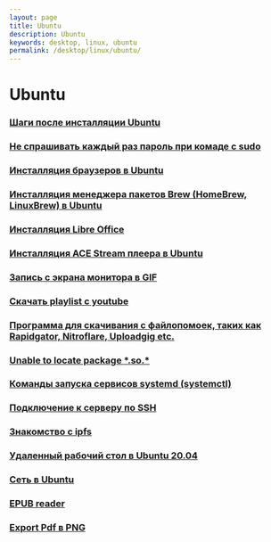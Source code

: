 ```yaml
---
layout: page
title: Ubuntu
description: Ubuntu
keywords: desktop, linux, ubuntu
permalink: /desktop/linux/ubuntu/
---
```


# Ubuntu

### [Шаги после инсталляции Ubuntu](/desktop/linux/ubuntu/setup/)

### [Не спрашивать каждый раз пароль при комаде с sudo](/desktop/linux/ubuntu/setup/do-not-ask-root-password/)

### [Инсталляция браузеров в Ubuntu](/desktop/linux/ubuntu/browser/)

### [Инсталляция менеджера пакетов Brew (HomeBrew, LinuxBrew) в Ubuntu](/desktop/linux/ubuntu/brew/)

### [Инсталляция Libre Office](/desktop/linux/ubuntu/libreoffice/)

### [Инсталляция ACE Stream плеера в Ubuntu](/desktop/linux/ubuntu/ace-stream-player/)

### [Запись с экрана монитора в GIF](/desktop/linux/ubuntu/how-to-record-from-desktop-to-gif/)

### [Скачать playlist с youtube](/desktop/linux/ubuntu/download-youtube-playlist/)

### [Программа для скачивания с файлопомоек, таких как Rapidgator, Nitroflare, Uploadgig etc.](/desktop/linux/ubuntu/download-from-file-hostings/)

### [Unable to locate package **\***.so.\*](/desktop/linux/ubuntu/install-package-for-missing-libraries/)

### [Команды запуска сервисов systemd (systemctl)](/desktop/linux/systemctl/)

### [Подключение к серверу по SSH](/desktop/linux/ubuntu/setup-ssh-connection/)

### [Знакомство с ipfs](/desktop/linux/ubuntu/ipfs/)

### [Удаленный рабочий стол в Ubuntu 20.04](/desktop/linux/ubuntu/vnc-server/)

### [Сеть в Ubuntu](/desktop/linux/ubuntu/network/)

### [EPUB reader](https://johnfactotum.github.io/foliate/)

### [Export Pdf в PNG](/desktop/linux/ubuntu/export-pdf-to-png/)
